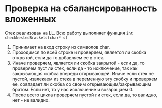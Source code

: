 # Проверка на сбалансированность вложенных
Стек реализован на LL.
Всю работу выполняет функция ```int checkNestedBrackets(char* s)``` 
1. Принимает на вход строку из символов char.
2. Проходимся по всей строке и проверяем, является ли скобка открытой, если да то добавляем ее в стек.
3. Иначе проверяем, является ли скобка закрытой - если да, то проверяем пуст ли стек, если да - то исключение, так как закрывающая скобка впереди открывающей. Иначе
   если стек не пустой, извлекаем из стека в переменную эту скобку и проверяем ее, совпадает ли скобка со своим открывающим/закрывающим братом. Если нет, то у нас
   исключение и возвращаем 0.
4. После всего цикла проверяем пустой ли стек, если да, то валидно, нет - не валидно.
